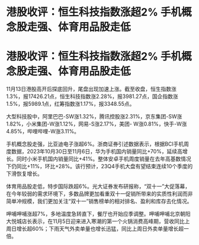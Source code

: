 # 港股收评：恒生科技指数涨超2% 手机概念股走强、体育用品股走低

# 港股收评：恒生科技指数涨超2% 手机概念股走强、体育用品股走低

11月13日港股高开后探底回升，尾盘出现加速上涨。截至收盘，恒生指数涨1.3%，报17426.21点，恒生科技指数涨2.28%，报3981.27点，国企指数涨1.5%，报5989.1点，红筹指数涨1.17%，报3348.55点。

大型科技股中，阿里巴巴-SW涨1.32%，腾讯控股涨2.31%，京东集团-SW涨1.82%，小米集团-W涨1.12%，网易-S涨2.17%，美团-
W涨0.81%，快手-W涨4.85%，哔哩哔哩-W涨3.11%。

手机概念股走强，比亚迪电子涨超6%。浙商证券引述数据表示，根据BCI手机周度数据，2023年10月30日至11月6日，华为手机国内销量同比+70%，延续高增长。同时小米手机国内销量同比+41%。整体安卓手机周度销量在去年高基数情况下仍同比+11%，环比+28%。该行预计，23Q4手机大盘有望结束连续10个季度的下滑恢复增长。

体育用品股走低，特步国际跌超6%。光大证券发布研报称，“双十一”大促落幕，在今年较弱的需求环境下，多数品牌更加看重双十一促销所带来的实质性利润而非简单冲规模，我们更加关注“双十一”销售榜单的相对排名、盈利和库存去化情况。

呷哺呷哺涨超7%，多地温度急转直下，餐厅也开始应季调整。呷哺呷哺北京朝阳大悦城店长表示，在11月5日迎来进入寒潮的第一个火锅消费高峰期，营收同比上周日增长超60%；下雨天气外卖单量也增长迅猛，同比上周日外卖单量增长超一倍。

